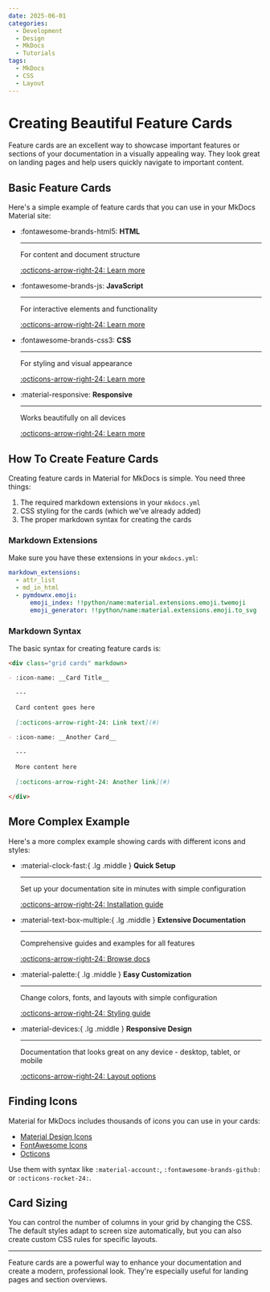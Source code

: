 ```yaml
---
date: 2025-06-01
categories:
  - Development
  - Design
  - MkDocs
  - Tutorials
tags:
  - MkDocs
  - CSS
  - Layout
---
```


# Creating Beautiful Feature Cards

Feature cards are an excellent way to showcase important features or sections of your documentation in a visually appealing way. They look great on landing pages and help users quickly navigate to important content.

<!-- more -->

## Basic Feature Cards

Here's a simple example of feature cards that you can use in your MkDocs Material site:

<div class="grid cards" markdown>

- :fontawesome-brands-html5: __HTML__ 
  
  ---
  
  For content and document structure
  
  [:octicons-arrow-right-24: Learn more](#)

- :fontawesome-brands-js: __JavaScript__ 
  
  ---
  
  For interactive elements and functionality
  
  [:octicons-arrow-right-24: Learn more](#)

- :fontawesome-brands-css3: __CSS__ 
  
  ---
  
  For styling and visual appearance
  
  [:octicons-arrow-right-24: Learn more](#)

- :material-responsive: __Responsive__ 
  
  ---
  
  Works beautifully on all devices
  
  [:octicons-arrow-right-24: Learn more](#)

</div>

## How To Create Feature Cards

Creating feature cards in Material for MkDocs is simple. You need three things:

1. The required markdown extensions in your `mkdocs.yml`
2. CSS styling for the cards (which we've already added)
3. The proper markdown syntax for creating the cards

### Markdown Extensions

Make sure you have these extensions in your `mkdocs.yml`:

```yaml
markdown_extensions:
  - attr_list
  - md_in_html
  - pymdownx.emoji:
      emoji_index: !!python/name:material.extensions.emoji.twemoji
      emoji_generator: !!python/name:material.extensions.emoji.to_svg
```

### Markdown Syntax

The basic syntax for creating feature cards is:

```markdown
<div class="grid cards" markdown>

- :icon-name: __Card Title__ 
  
  ---
  
  Card content goes here
  
  [:octicons-arrow-right-24: Link text](#)

- :icon-name: __Another Card__ 
  
  ---
  
  More content here
  
  [:octicons-arrow-right-24: Another link](#)

</div>
```

## More Complex Example

Here's a more complex example showing cards with different icons and styles:

<div class="grid cards" markdown>

-   :material-clock-fast:{ .lg .middle } __Quick Setup__

    ---

    Set up your documentation site in minutes with simple configuration
    
    [:octicons-arrow-right-24: Installation guide](#)

-   :material-text-box-multiple:{ .lg .middle } __Extensive Documentation__

    ---

    Comprehensive guides and examples for all features
    
    [:octicons-arrow-right-24: Browse docs](#)

-   :material-palette:{ .lg .middle } __Easy Customization__

    ---

    Change colors, fonts, and layouts with simple configuration
    
    [:octicons-arrow-right-24: Styling guide](#)

-   :material-devices:{ .lg .middle } __Responsive Design__

    ---

    Documentation that looks great on any device - desktop, tablet, or mobile
    
    [:octicons-arrow-right-24: Layout options](#)

</div>

## Finding Icons

Material for MkDocs includes thousands of icons you can use in your cards:

- [Material Design Icons](https://pictogrammers.com/library/mdi/)
- [FontAwesome Icons](https://fontawesome.com/icons)
- [Octicons](https://primer.style/octicons/)

Use them with syntax like `:material-account:`, `:fontawesome-brands-github:` or `:octicons-rocket-24:`.

## Card Sizing

You can control the number of columns in your grid by changing the CSS. The default styles adapt to screen size automatically, but you can also create custom CSS rules for specific layouts.

---

Feature cards are a powerful way to enhance your documentation and create a modern, professional look. They're especially useful for landing pages and section overviews. 